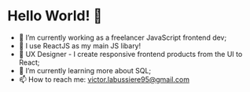 # Hello World! 👋

- 🔭 I’m currently working as a freelancer JavaScript frontend dev;
- 🧩 I use ReactJS as my main JS libary!
- 🎨 UX Designer - I create responsive frontend products from the UI to React;
- 🌱 I’m currently learning more about SQL;
- 📫 How to reach me: victor.labussiere95@gmail.com
